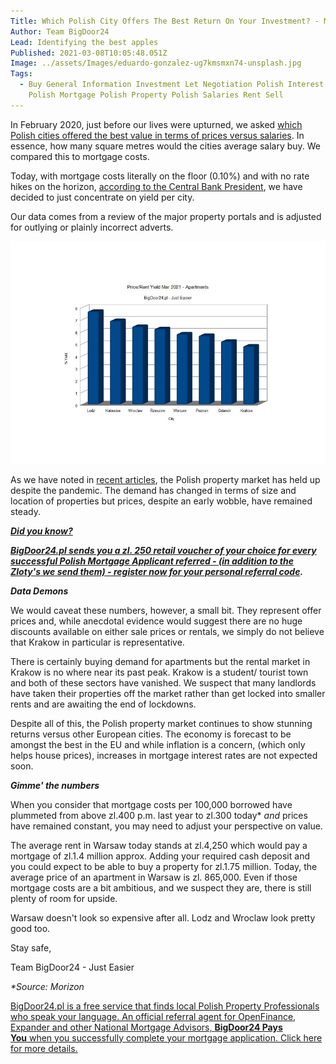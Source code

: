 ```yaml
---
Title: Which Polish City Offers The Best Return On Your Investment? - March 2021
Author: Team BigDoor24
Lead: Identifying the best apples
Published: 2021-03-08T10:05:48.051Z
Image: ../assets/Images/eduardo-gonzalez-ug7kmsmxn74-unsplash.jpg
Tags:
  - Buy General Information Investment Let Negotiation Polish Interest Rates
    Polish Mortgage Polish Property Polish Salaries Rent Sell
---
```

In February 2020, just before our lives were upturned, we asked [which Polish cities offered the best value in terms of prices versus salaries](https://blog.bigdoor24.pl/posts/2020-02-10-poland-city-rent-vs-mortgage-costs-which-is-best-and-where.html). In essence, how many square metres would the cities average salary buy. We compared this to mortgage costs.

Today, with mortgage costs literally on the floor (0.10%) and with no rate hikes on the horizon, [according to the Central Bank President](https://think.ing.com/snaps/poland-nbp-chairman-sees-no-rate-hikes-further-fx-interventions-possible-but-no-floor/), we have decided to just concentrate on yield per city.

Our data comes from a review of the major property portals and is adjusted for outlying or plainly incorrect adverts.

![](../assets/Images/priceyieldmar2021.jpg)

As we have noted in [recent articles](https://blog.bigdoor24.pl/), the Polish property market has held up despite the pandemic. The demand has changed in terms of size and location of properties but prices, despite an early wobble, have remained steady.

***[Did you know?](https://bigdoor24.pl/)***

***[BigDoor24.pl sends you a zl. 250 retail voucher of your choice for every successful Polish Mortgage Applicant referred - (in addition to the Zloty's we send them) - register now for your personal referral code](https://bigdoor24.pl/).***

***Data Demons***

We would caveat these numbers, however, a small bit. They represent offer prices and, while anecdotal evidence would suggest there are no huge discounts available on either sale prices or rentals, we simply do not believe that Krakow in particular is representative.

There is certainly buying demand for apartments but the rental market in Krakow is no where near its past peak. Krakow is a student/ tourist town and both of these sectors have vanished. We suspect that many landlords have taken their properties off the market rather than get locked into smaller rents and are awaiting the end of lockdowns.

Despite all of this, the Polish property market continues to show stunning returns versus other European cities. The economy is forecast to be amongst the best in the EU and while inflation is a concern, (which only helps house prices), increases in mortgage interest rates are not expected soon.

***Gimme' the numbers***

When you consider that mortgage costs per 100,000 borrowed have plummeted from above zl.400 p.m. last year to zl.300 today* *and* prices have remained constant, you may need to adjust your perspective on value.

The average rent in Warsaw today stands at zl.4,250 which would pay a mortgage of zl.1.4 million approx. Adding your required cash deposit and you could expect to be able to buy a property for zl.1.75 million. Today, the average price of an apartment in Warsaw is zl. 865,000. Even if those mortgage costs are a bit ambitious, and we suspect they are, there is still plenty of room for upside.

Warsaw doesn't look so expensive after all. Lodz and Wroclaw look pretty good too.

Stay safe,

Team BigDoor24 - Just Easier

*\*Source: Morizon*

[BigDoor24.pl is a free service that finds local Polish Property Professionals who speak your language. An official referral agent for OpenFinance, Expander and other National Mortgage Advisors, **BigDoor24 Pays You** when you successfully complete your mortgage application. Click here for more details.](https://bigdoor24.pl/)